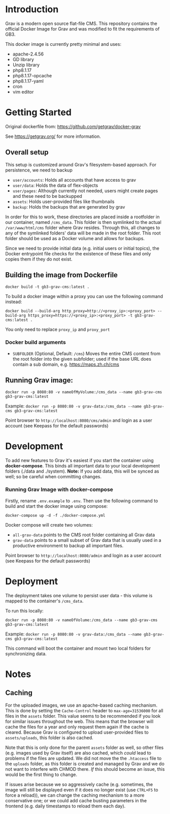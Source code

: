 # Introduction
Grav is a modern open source flat-file CMS. This repository contains the official Docker Image for Grav and was modified to fit the requirements of GB3.

This docker image is currently pretty minimal and uses:

* apache-2.4.56
* GD library
* Unzip library
* php8.1.17
* php8.1.17-opcache
* php8.1.17-yaml
* cron
* vim editor

# Getting Started

Original dockerfile from: https://github.com/getgrav/docker-grav

See https://getgrav.org/ for more information.

## Overall setup

This setup is customized around Grav's filesystem-based approach. For persistence, we need to backup

* `user/accounts`: Holds all accounts that have access to grav
* `user/data`: Holds the data of flex-objects
* `user/pages`: Although currently not needed, users might create pages and these need to be backupped
* `assets`: Holds user-provided files like thumbnails
* `backup`: Holds the backups that are generated by grav

In order for this to work, these directories are placed inside a rootfolder in our container, named `/cms_data`. This
folder is then symlinked to the actual `/var/www/html/cms` folder where Grav resides. Through this, all changes to any of
the symlinked folders' data will be made in the root folder. This root folder should be used as a Docker volume and
allows for backups.

Since we need to provide initial data (e.g. initial users or initial topics), the Docker entrypoint file checks for the
existence of these files and only copies them if they do not exist.

## Building the image from Dockerfile

```shell
docker build -t gb3-grav-cms:latest .
```

To build a docker image within a proxy you can use the following command instead:

```shell
docker build --build-arg http_proxy=http://<proxy_ip>:<proxy_port> --build-arg https_proxy=https://<proxy_ip>:<proxy_port> -t gb3-grav-cms:latest .
```
You only need to replace `proxy_ip` and `proxy_port`

### Docker build arguments
* `SUBFOLDER` (Optional, Default: `/cms`) Moves the entire CMS content from the root folder into the given subfolder; used if the base URL does contain a sub domain, e.g. https://maps.zh.ch/cms 

## Running Grav image:

```shell
docker run -p 8080:80 -v nameOfMyVolume:/cms_data --name gb3-grav-cms gb3-grav-cms:latest
```

Example: `docker run -p 8080:80 -v grav-data:/cms_data --name gb3-grav-cms gb3-grav-cms:latest`

Point browser to `http://localhost:8080/cms/admin` and login as a user account (see Keepass for the default passwords)

# Development

To add new features to Grav it's easiest if you start the container using **docker-compose**. This binds all important data 
to your local development folders (./data and ./system). **Note:** If you add data, this will be synced as well; so be
careful when committing changes.

### Running Grav Image with docker-compose

Firstly, rename `.env.example` to `.env`. Then use the following command to build and start the docker image using compose:

```shell
docker-compose up -d -f ./docker-compose.yml
```

Docker compose will create two volumes:
* `all-grav-data` points to the CMS root folder containing all Grav data
* `grav-data` points to a small subset of Grav data that is usually used in a productive environment to backup all important files.

Point browser to `http://localhost:8080/admin` and login as a user account (see Keepass for the default passwords)

# Deployment

The deployment takes one volume to persist user data - this volume is mapped to the container's `/cms_data`.

To run this locally:
```shell
docker run -p 8080:80 -v nameOfVolume:/cms_data --name gb3-grav-cms gb3-grav-cms:latest
```

Example: `docker run -p 8080:80 -v grav-data:/cms_data --name gb3-grav-cms gb3-grav-cms:latest`

This command will boot the container and mount two local folders for synchronizing data.

# Notes

## Caching

For the uploaded images, we use an apache-based caching mechanism. This is done by setting the `Cache-Control` header
to `max-age=31536000` for all files in the `assets` folder. This value seems to be recommended if you look for similar 
issues throughout the web. This means that the browser will cache the files for a year and only request them again if 
the cache is cleared. Because Grav is configured to upload user-provided files to `assets/uploads`, this folder is also 
cached.

Note that this is only done for the parent `assets` folder as well, so other files (e.g. images used by Grav itself) are
also cached, which *could* lead to problems if the files are updated. We did not move the the `.htaccess` file to the 
`uploads` folder, as this folder is created and managed by Grav and we do not want to interfere with CHMOD there. *If*
this should become an issue, this would be the first thing to change.

If issues arise because we so aggressively cache (e.g. sometimes, the image will still be displayed even if it does no
longer exist (use `CTRL+F5` to force a reload)), we can change the caching mechanism to a more conservative one; or we
could add cache busting parameters in the frontend (e.g. daily timestamps to reload them each day).